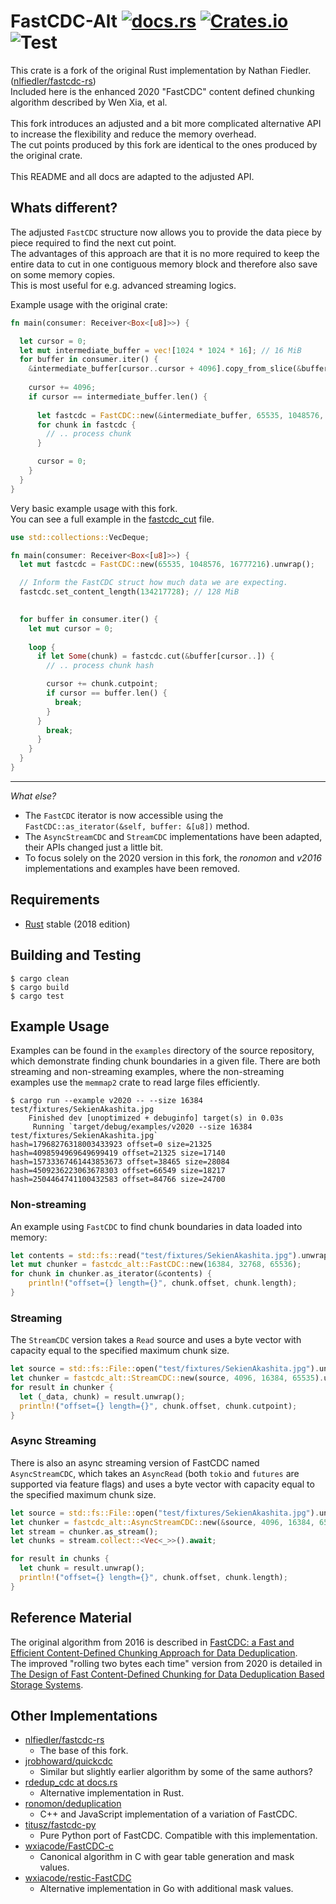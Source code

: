 # FastCDC-Alt [![docs.rs](https://docs.rs/fastcdc-alt/badge.svg)](https://docs.rs/fastcdc-alt) [![Crates.io](https://img.shields.io/crates/v/fastcdc-alt.svg)](https://crates.io/crates/fastcdc-alt) ![Test](https://github.com/florian-g2/fastcdc-rs-alt/actions/workflows/test.yml/badge.svg)

This crate is a fork of the original Rust implementation by Nathan Fiedler. ([nlfiedler/fastcdc-rs](https://github.com/nlfiedler/fastcdc-rs))\
Included here is the enhanced 2020 "FastCDC" content defined chunking algorithm described by Wen Xia, et al.\
\
This fork introduces an adjusted and a bit more complicated alternative API to increase the flexibility and reduce the memory overhead.\
The cut points produced by this fork are identical to the ones produced by the original crate.\
\
This README and all docs are adapted to the adjusted API.

## Whats different?
The adjusted `FastCDC` structure now allows you to provide the data piece by piece required to find the next cut point.\
The advantages of this approach are that it is no more required to keep the entire data to cut in one contiguous memory block and therefore also save on some memory copies.\
This is most useful for e.g. advanced streaming logics.

Example usage with the original crate:
```rust
fn main(consumer: Receiver<Box<[u8]>>) {

  let cursor = 0;
  let mut intermediate_buffer = vec![1024 * 1024 * 16]; // 16 MiB
  for buffer in consumer.iter() {
    &intermediate_buffer[cursor..cursor + 4096].copy_from_slice(&buffer);
    
    cursor += 4096;
    if cursor == intermediate_buffer.len() {
      
      let fastcdc = FastCDC::new(&intermediate_buffer, 65535, 1048576, 16777216);
      for chunk in fastcdc {
        // .. process chunk
      }

      cursor = 0;
    }
  }
}
```

Very basic example usage with this fork.\
You can see a full example in the [fastcdc_cut](/examples/fastcdc_cut.rs) file.

```rust
use std::collections::VecDeque;

fn main(consumer: Receiver<Box<[u8]>>) {
  let mut fastcdc = FastCDC::new(65535, 1048576, 16777216).unwrap();

  // Inform the FastCDC struct how much data we are expecting.
  fastcdc.set_content_length(134217728); // 128 MiB
  

  for buffer in consumer.iter() {
    let mut cursor = 0;
    
    loop {      
      if let Some(chunk) = fastcdc.cut(&buffer[cursor..]) {
        // .. process chunk hash

        cursor += chunk.cutpoint;
        if cursor == buffer.len() {
          break;
        }
      }
        break;
      }
    }
  }
}
```

---

*What else?*
* The `FastCDC` iterator is now accessible using the `FastCDC::as_iterator(&self, buffer: &[u8])` method.
* The `AsyncStreamCDC` and `StreamCDC` implementations have been adapted, their APIs changed just a little bit.
* To focus solely on the 2020 version in this fork, the *ronomon* and *v2016* implementations and examples have been removed.

## Requirements

* [Rust](https://www.rust-lang.org) stable (2018 edition)

## Building and Testing

```shell
$ cargo clean
$ cargo build
$ cargo test
```

## Example Usage

Examples can be found in the `examples` directory of the source repository, which demonstrate finding chunk boundaries in a given file. There are both streaming and non-streaming examples, where the non-streaming examples use the `memmap2` crate to read large files efficiently.

```shell
$ cargo run --example v2020 -- --size 16384 test/fixtures/SekienAkashita.jpg
    Finished dev [unoptimized + debuginfo] target(s) in 0.03s
     Running `target/debug/examples/v2020 --size 16384 test/fixtures/SekienAkashita.jpg`
hash=17968276318003433923 offset=0 size=21325
hash=4098594969649699419 offset=21325 size=17140
hash=15733367461443853673 offset=38465 size=28084
hash=4509236223063678303 offset=66549 size=18217
hash=2504464741100432583 offset=84766 size=24700
```

### Non-streaming

An example using `FastCDC` to find chunk boundaries in data loaded into memory:

```rust
let contents = std::fs::read("test/fixtures/SekienAkashita.jpg").unwrap();
let mut chunker = fastcdc_alt::FastCDC::new(16384, 32768, 65536);
for chunk in chunker.as_iterator(&contents) {
    println!("offset={} length={}", chunk.offset, chunk.length);
}
```

### Streaming

The `StreamCDC` version takes a `Read` source
and uses a byte vector with capacity equal to the specified maximum chunk size.

```rust
let source = std::fs::File::open("test/fixtures/SekienAkashita.jpg").unwrap();
let chunker = fastcdc_alt::StreamCDC::new(source, 4096, 16384, 65535).unwrap();
for result in chunker {
  let (_data, chunk) = result.unwrap();
  println!("offset={} length={}", chunk.offset, chunk.cutpoint);
}
```

### Async Streaming
There is also an async streaming version of FastCDC named `AsyncStreamCDC`,
which takes an `AsyncRead` (both `tokio` and `futures` are supported via feature flags)
and uses a byte vector with capacity equal to the specified maximum chunk size.

```rust
let source = std::fs::File::open("test/fixtures/SekienAkashita.jpg").unwrap();
let chunker = fastcdc_alt::AsyncStreamCDC::new(&source, 4096, 16384, 65535);
let stream = chunker.as_stream();
let chunks = stream.collect::<Vec<_>>().await;

for result in chunks {
  let chunk = result.unwrap();
  println!("offset={} length={}", chunk.offset, chunk.length);
}
```
## Reference Material

The original algorithm from 2016 is described in [FastCDC: a Fast and Efficient Content-Defined Chunking Approach for Data Deduplication](https://www.usenix.org/system/files/conference/atc16/atc16-paper-xia.pdf).\
The improved "rolling two bytes each time" version from 2020 is detailed in [The Design of Fast Content-Defined Chunking for Data Deduplication Based Storage Systems](https://ieeexplore.ieee.org/document/9055082).

## Other Implementations
* [nlfiedler/fastcdc-rs](https://github.com/nlfiedler/fastcdc-rs)
  + The base of this fork.
* [jrobhoward/quickcdc](https://github.com/jrobhoward/quickcdc)
  + Similar but slightly earlier algorithm by some of the same authors?
* [rdedup_cdc at docs.rs](https://docs.rs/crate/rdedup-cdc/0.1.0/source/src/fastcdc.rs)
  + Alternative implementation in Rust.
* [ronomon/deduplication](https://github.com/ronomon/deduplication)
  + C++ and JavaScript implementation of a variation of FastCDC.
* [titusz/fastcdc-py](https://github.com/titusz/fastcdc-py)
  + Pure Python port of FastCDC. Compatible with this implementation.
* [wxiacode/FastCDC-c](https://github.com/wxiacode/FastCDC-c)
  + Canonical algorithm in C with gear table generation and mask values.
* [wxiacode/restic-FastCDC](https://github.com/wxiacode/restic-FastCDC)
  + Alternative implementation in Go with additional mask values.
